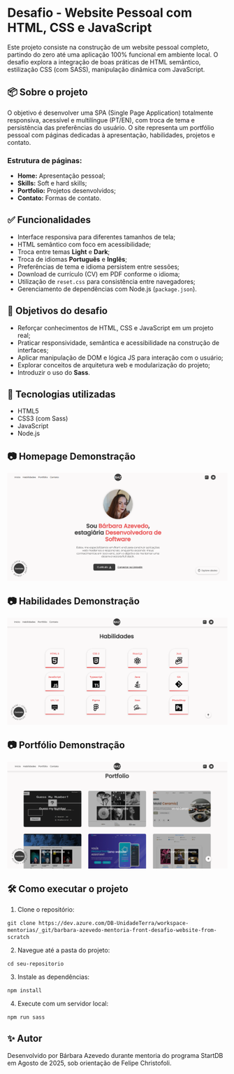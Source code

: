 # Desafio - Website Pessoal com HTML, CSS e JavaScript

Este projeto consiste na construção de um website pessoal completo, partindo do zero até uma aplicação 100% funcional em ambiente local. O desafio explora a integração de boas práticas de HTML semântico, estilização CSS (com SASS), manipulação dinâmica com JavaScript.

## 📦 Sobre o projeto

O objetivo é desenvolver uma SPA (Single Page Application) totalmente responsiva, acessível e multilíngue (PT/EN), com troca de tema e persistência das preferências do usuário. O site representa um portfólio pessoal com páginas dedicadas à apresentação, habilidades, projetos e contato.

### Estrutura de páginas:
- **Home:** Apresentação pessoal;
- **Skills:** Soft e hard skills;
- **Portfolio:** Projetos desenvolvidos;
- **Contato:** Formas de contato.

## ✅ Funcionalidades

- Interface responsiva para diferentes tamanhos de tela;
- HTML semântico com foco em acessibilidade;
- Troca entre temas **Light** e **Dark**;
- Troca de idiomas **Português** e **Inglês**;
- Preferências de tema e idioma persistem entre sessões;
- Download de currículo (CV) em PDF conforme o idioma;
- Utilização de `reset.css` para consistência entre navegadores;
- Gerenciamento de dependências com Node.js (`package.json`).

## 🎯 Objetivos do desafio

- Reforçar conhecimentos de HTML, CSS e JavaScript em um projeto real;
- Praticar responsividade, semântica e acessibilidade na construção de interfaces;
- Aplicar manipulação de DOM e lógica JS para interação com o usuário;
- Explorar conceitos de arquitetura web e modularização do projeto;
- Introduzir o uso do **Sass**.

## 🚀 Tecnologias utilizadas

- HTML5
- CSS3 (com Sass)
- JavaScript
- Node.js

## 📷 Homepage Demonstração
![Homepage image](./assets/images/homepage.png)

## 📷 Habilidades Demonstração
![Skills image](./assets/images/Skills.png)

## 📷 Portfólio Demonstração
![Skills image](./assets/images/portfolio.png)

## 🛠️ Como executar o projeto

1. Clone o repositório:
```
git clone https://dev.azure.com/DB-UnidadeTerra/workspace-mentorias/_git/barbara-azevedo-mentoria-front-desafio-website-from-scratch
```

2. Navegue até a pasta do projeto:
```
cd seu-repositorio
```

3. Instale as dependências:
```
npm install
```

4. Execute com um servidor local:
```
npm run sass
```

## ✨ Autor
Desenvolvido por Bárbara Azevedo durante mentoria do programa StartDB em Agosto de 2025, sob orientação de Felipe Christofoli.